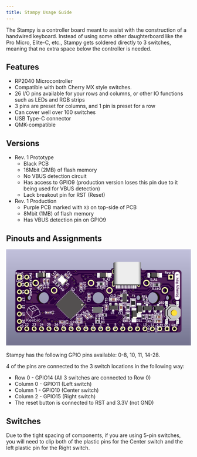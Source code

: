```yaml
---
title: Stampy Usage Guide
---
```


The Stampy is a controller board meant to assist with the construction of a handwired keyboard. Instead of using some other daughterboard like the Pro Micro, Elite-C, etc., Stampy gets soldered directly to 3 switches, meaning that no extra space below the controller is needed.

## Features

- RP2040 Microcontroller
- Compatible with both Cherry MX style switches.
- 26 I/O pins available for your rows and columns, or other IO functions such as LEDs and RGB strips
- 3 pins are preset for columns, and 1 pin is preset for a row
- Can cover well over 100 switches
- USB Type-C connector
- QMK-compatible


## Versions

- Rev. 1 Prototype
  - Black PCB
  - 16Mbit (2MB) of flash memory
  - No VBUS detection circuit
  - Has access to GPIO9 (production version loses this pin due to it being used for VBUS detection)
  - Lack breakout pin for RST (Reset)
- Rev. 1 Production
  - Purple PCB marked with `X3` on top-side of PCB
  - 8Mbit (1MB) of flash memory
  - Has VBUS detection pin on GPIO9

## Pinouts and Assignments

![Pinout](./assets/images/stampy/back.png)

Stampy has the following GPIO pins available: 0-8, 10, 11, 14-28.

4 of the pins are connected to the 3 switch locations in the following way:

- Row 0 - GPIO14 (All 3 switches are connected to Row 0)
- Column 0 - GPIO11 (Left switch)
- Column 1 - GPIO10 (Center switch)
- Column 2 - GPIO15 (Right switch)
- The reset button is connected to RST and 3.3V (not GND)

## Switches

Due to the tight spacing of components, if you are using 5-pin switches, you will need to clip both of the plastic pins for the Center switch and the left plastic pin for the Right switch.

